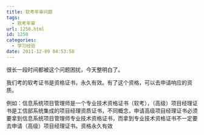 ```yaml
---
title: 软考年审问题
tags:
  - 软考年审
url: 1250.html
id: 1250
categories:
  - 学习经验
date: 2011-12-09 04:53:58
---
```


很长一段时间都被这个问题困扰，今天整明白了。  
  
我们考的软考证书是资格证书，永久有效。有了这个资格，可以去申请响应的资质。  
  
例如：信息系统项目管理师是一个专业技术资格证书（软考），（高级）项目经理证书是工信部系统集成的项目经理资质证书，不同概念，申请高级项目经理证书必须要拿到信息系统项目管理师专业技术资格证书，而拿到专业技术资格证书不一定要去申请（高级）项目经理证书。资格永久有效